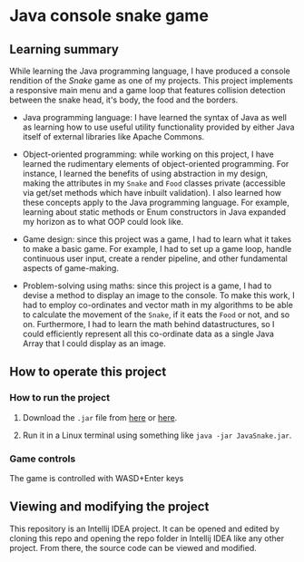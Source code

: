 
# Java console snake game

## Learning summary

While learning the Java programming language, I have produced a console rendition of the *Snake* game as one of my projects. This project implements a responsive main menu and a game loop that features collision detection between the snake head, it's body, the food and the borders.

* Java programming language: I have  learned  the syntax of Java  as well  as learning how to use useful utility functionality provided by either Java itself of external libraries like Apache Commons.

* Object-oriented programming: while working on this project, I have learned the rudimentary elements of object-oriented programming. For instance, I learned the benefits of using abstraction in my design, making the attributes in my `Snake` and `Food` classes private (accessible via get/set methods which have inbuilt validation). I also learned how these concepts apply to the Java programming language. For example, learning about static methods or  Enum  constructors in Java expanded my horizon as to what OOP could look like.

* Game design: since this project was a game, I had to learn what it takes to make a basic game. For example, I had to set up a game loop, handle continuous user input, create a render pipeline, and other fundamental aspects of game-making.

* Problem-solving using maths: since this project is a game, I had to devise a method to display an image to the console. To make this work, I had to employ co-ordinates and vector math in my algorithms to be able to calculate the movement of the `Snake`, if it eats the `Food` or not, and so on. Furthermore, I had to learn the math behind datastructures, so I could efficiently represent all this co-ordinate data as a single Java Array that I could display as an image.

## How to operate this project

### How to run the project

1. Download the `.jar` file from [here](https://github.com/AndreiCravtov/java-console-snake/releases/tag/release) or [here](https://github.com/AndreiCravtov/java-console-snake/tree/main/release).

2. Run it in a Linux terminal using something like `java -jar JavaSnake.jar`.

### Game controls

The game is controlled with  WASD+Enter keys

## Viewing and  modifying  the project

This repository is an  Intellij IDEA  project. It can be opened and edited by cloning this repo and opening the repo folder in Intellij IDEA  like any other project. From there, the source code can be viewed and modified.
